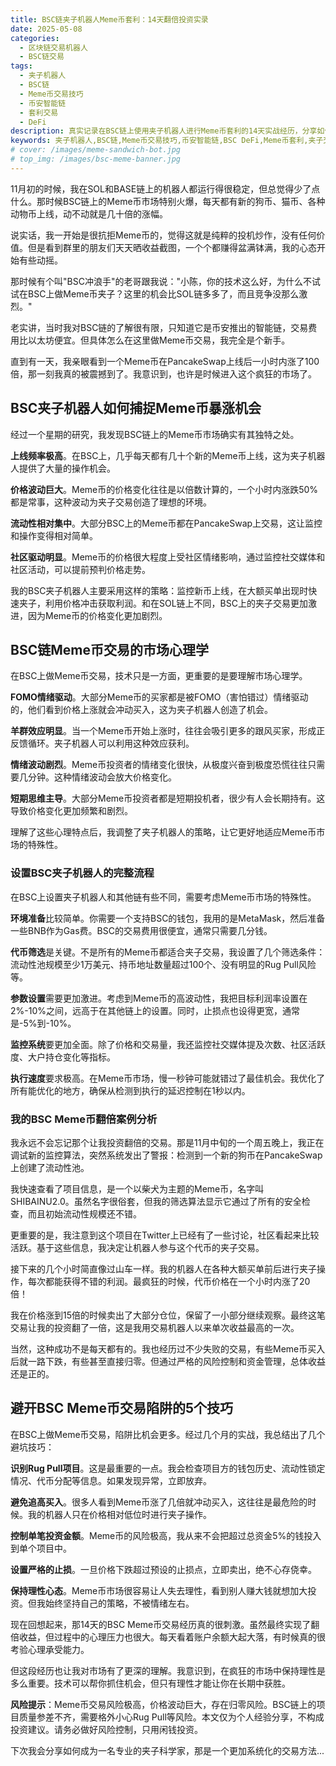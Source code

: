 ```yaml
---
title: BSC链夹子机器人Meme币套利：14天翻倍投资实录
date: 2025-05-08
categories: 
  - 区块链交易机器人
  - BSC链交易
tags:
  - 夹子机器人
  - BSC链
  - Meme币交易技巧
  - 币安智能链
  - 套利交易
  - DeFi
description: 真实记录在BSC链上使用夹子机器人进行Meme币套利的14天实战经历，分享如何在疯狂的Meme币市场中保持理性，实现投资翻倍的具体策略和风险控制方法。
keywords: 夹子机器人,BSC链,Meme币交易技巧,币安智能链,BSC DeFi,Meme币套利,夹子交易
# cover: /images/meme-sandwich-bot.jpg
# top_img: /images/bsc-meme-banner.jpg
---
```


11月初的时候，我在SOL和BASE链上的机器人都运行得很稳定，但总觉得少了点什么。那时候BSC链上的Meme币市场特别火爆，每天都有新的狗币、猫币、各种动物币上线，动不动就是几十倍的涨幅。

说实话，我一开始是很抗拒Meme币的，觉得这就是纯粹的投机炒作，没有任何价值。但是看到群里的朋友们天天晒收益截图，一个个都赚得盆满钵满，我的心态开始有些动摇。

那时候有个叫"BSC冲浪手"的老哥跟我说："小陈，你的技术这么好，为什么不试试在BSC上做Meme币夹子？这里的机会比SOL链多多了，而且竞争没那么激烈。"

老实讲，当时我对BSC链的了解很有限，只知道它是币安推出的智能链，交易费用比以太坊便宜。但具体怎么在这里做Meme币交易，我完全是个新手。

直到有一天，我亲眼看到一个Meme币在PancakeSwap上线后一小时内涨了100倍，那一刻我真的被震撼到了。我意识到，也许是时候进入这个疯狂的市场了。

## BSC夹子机器人如何捕捉Meme币暴涨机会

经过一个星期的研究，我发现BSC链上的Meme币市场确实有其独特之处。

**上线频率极高**。在BSC上，几乎每天都有几十个新的Meme币上线，这为夹子机器人提供了大量的操作机会。

**价格波动巨大**。Meme币的价格变化往往是以倍数计算的，一个小时内涨跌50%都是常事，这种波动为夹子交易创造了理想的环境。

**流动性相对集中**。大部分BSC上的Meme币都在PancakeSwap上交易，这让监控和操作变得相对简单。

**社区驱动明显**。Meme币的价格很大程度上受社区情绪影响，通过监控社交媒体和社区活动，可以提前预判价格走势。

我的BSC夹子机器人主要采用这样的策略：监控新币上线，在大额买单出现时快速夹子，利用价格冲击获取利润。和在SOL链上不同，BSC上的夹子交易更加激进，因为Meme币的价格变化更加剧烈。

## BSC链Meme币交易的市场心理学

在BSC上做Meme币交易，技术只是一方面，更重要的是要理解市场心理学。

**FOMO情绪驱动**。大部分Meme币的买家都是被FOMO（害怕错过）情绪驱动的，他们看到价格上涨就会冲动买入，这为夹子机器人创造了机会。

**羊群效应明显**。当一个Meme币开始上涨时，往往会吸引更多的跟风买家，形成正反馈循环。夹子机器人可以利用这种效应获利。

**情绪波动剧烈**。Meme币投资者的情绪变化很快，从极度兴奋到极度恐慌往往只需要几分钟。这种情绪波动会放大价格变化。

**短期思维主导**。大部分Meme币投资者都是短期投机者，很少有人会长期持有。这导致价格变化更加频繁和剧烈。

理解了这些心理特点后，我调整了夹子机器人的策略，让它更好地适应Meme币市场的特殊性。

### 设置BSC夹子机器人的完整流程

在BSC上设置夹子机器人和其他链有些不同，需要考虑Meme币市场的特殊性。

**环境准备**比较简单。你需要一个支持BSC的钱包，我用的是MetaMask，然后准备一些BNB作为Gas费。BSC的交易费用很便宜，通常只需要几分钱。

**代币筛选**是关键。不是所有的Meme币都适合夹子交易，我设置了几个筛选条件：流动性池规模至少1万美元、持币地址数量超过100个、没有明显的Rug Pull风险等。

**参数设置**需要更加激进。考虑到Meme币的高波动性，我把目标利润率设置在2%-10%之间，远高于在其他链上的设置。同时，止损点也设得更宽，通常是-5%到-10%。

**监控系统**要更加全面。除了价格和交易量，我还监控社交媒体提及次数、社区活跃度、大户持仓变化等指标。

**执行速度**要求极高。在Meme币市场，慢一秒钟可能就错过了最佳机会。我优化了所有能优化的地方，确保从检测到执行的延迟控制在1秒以内。

### 我的BSC Meme币翻倍案例分析

我永远不会忘记那个让我投资翻倍的交易。那是11月中旬的一个周五晚上，我正在调试新的监控算法，突然系统发出了警报：检测到一个新的狗币在PancakeSwap上创建了流动性池。

我快速查看了项目信息，是一个以柴犬为主题的Meme币，名字叫SHIBAINU2.0。虽然名字很俗套，但我的筛选算法显示它通过了所有的安全检查，而且初始流动性规模还不错。

更重要的是，我注意到这个项目在Twitter上已经有了一些讨论，社区看起来比较活跃。基于这些信息，我决定让机器人参与这个代币的夹子交易。

接下来的几个小时简直像过山车一样。我的机器人在各种大额买单前后进行夹子操作，每次都能获得不错的利润。最疯狂的时候，代币价格在一个小时内涨了20倍！

我在价格涨到15倍的时候卖出了大部分仓位，保留了一小部分继续观察。最终这笔交易让我的投资翻了一倍，这是我用交易机器人以来单次收益最高的一次。

当然，这种成功不是每天都有的。我也经历过不少失败的交易，有些Meme币买入后就一路下跌，有些甚至直接归零。但通过严格的风险控制和资金管理，总体收益还是正的。

## 避开BSC Meme币交易陷阱的5个技巧

在BSC上做Meme币交易，陷阱比机会更多。经过几个月的实战，我总结出了几个避坑技巧：

**识别Rug Pull项目**。这是最重要的一点。我会检查项目方的钱包历史、流动性锁定情况、代币分配等信息。如果发现异常，立即放弃。

**避免追高买入**。很多人看到Meme币涨了几倍就冲动买入，这往往是最危险的时候。我的机器人只在价格相对低位时进行夹子操作。

**控制单笔投资金额**。Meme币的风险极高，我从来不会把超过总资金5%的钱投入到单个项目中。

**设置严格的止损**。一旦价格下跌超过预设的止损点，立即卖出，绝不心存侥幸。

**保持理性心态**。Meme币市场很容易让人失去理性，看到别人赚大钱就想加大投资。但我始终坚持自己的策略，不被情绪左右。

现在回想起来，那14天的BSC Meme币交易经历真的很刺激。虽然最终实现了翻倍收益，但过程中的心理压力也很大。每天看着账户余额大起大落，有时候真的很考验心理承受能力。

但这段经历也让我对市场有了更深的理解。我意识到，在疯狂的市场中保持理性是多么重要。技术可以帮你抓住机会，但只有理性才能让你在长期中获胜。

**风险提示**：Meme币交易风险极高，价格波动巨大，存在归零风险。BSC链上的项目质量参差不齐，需要格外小心Rug Pull等风险。本文仅为个人经验分享，不构成投资建议。请务必做好风险控制，只用闲钱投资。

下次我会分享如何成为一名专业的夹子科学家，那是一个更加系统化的交易方法...
